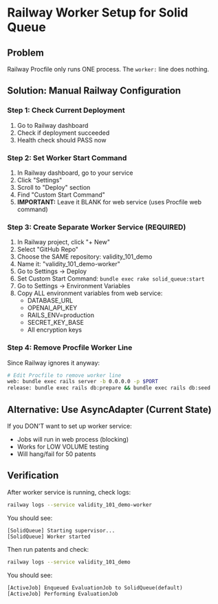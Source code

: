 # Railway Worker Setup for Solid Queue

## Problem
Railway Procfile only runs ONE process. The `worker:` line does nothing.

## Solution: Manual Railway Configuration

### Step 1: Check Current Deployment
1. Go to Railway dashboard
2. Check if deployment succeeded
3. Health check should PASS now

### Step 2: Set Worker Start Command
1. In Railway dashboard, go to your service
2. Click "Settings"
3. Scroll to "Deploy" section
4. Find "Custom Start Command"
5. **IMPORTANT:** Leave it BLANK for web service (uses Procfile web command)

### Step 3: Create Separate Worker Service (REQUIRED)
1. In Railway project, click "+ New"
2. Select "GitHub Repo"
3. Choose the SAME repository: validity_101_demo
4. Name it: "validity_101_demo-worker"
5. Go to Settings → Deploy
6. Set Custom Start Command: `bundle exec rake solid_queue:start`
7. Go to Settings → Environment Variables
8. Copy ALL environment variables from web service:
   - DATABASE_URL
   - OPENAI_API_KEY
   - RAILS_ENV=production
   - SECRET_KEY_BASE
   - All encryption keys

### Step 4: Remove Procfile Worker Line
Since Railway ignores it anyway:
```bash
# Edit Procfile to remove worker line
web: bundle exec rails server -b 0.0.0.0 -p $PORT
release: bundle exec rails db:prepare && bundle exec rails db:seed
```

## Alternative: Use AsyncAdapter (Current State)
If you DON'T want to set up worker service:
- Jobs will run in web process (blocking)
- Works for LOW VOLUME testing
- Will hang/fail for 50 patents

## Verification
After worker service is running, check logs:
```bash
railway logs --service validity_101_demo-worker
```

You should see:
```
[SolidQueue] Starting supervisor...
[SolidQueue] Worker started
```

Then run patents and check:
```bash
railway logs --service validity_101_demo
```

You should see:
```
[ActiveJob] Enqueued EvaluationJob to SolidQueue(default)
[ActiveJob] Performing EvaluationJob
```
